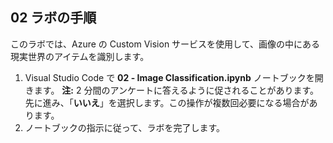 ﻿---
lab:
    title: '画像の分類'
---

## 02 ラボの手順
このラボでは、Azure の Custom Vision サービスを使用して、画像の中にある現実世界のアイテムを識別します。

1.  Visual Studio Code で **02 - Image Classification.ipynb** ノートブックを開きます。
    **注:** 2 分間のアンケートに答えるように促されることがあります。先に進み、「**いいえ**」を選択します。この操作が複数回必要になる場合があります。
2.  ノートブックの指示に従って、ラボを完了します。
